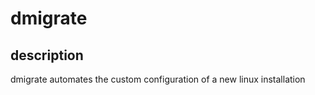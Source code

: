 # dmigrate


## description
dmigrate automates the custom configuration of a new linux installation
